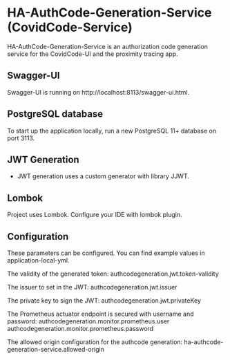 # HA-AuthCode-Generation-Service (CovidCode-Service)
HA-AuthCode-Generation-Service is an authorization code generation service for the CovidCode-UI and the proximity tracing app.

## Swagger-UI
Swagger-UI is running on http://localhost:8113/swagger-ui.html.

## PostgreSQL database
To start up the application locally, run a new PostgreSQL 11+ database on port 3113.

## JWT Generation
- JWT generation uses a custom generator with library JJWT.

## Lombok
Project uses Lombok. Configure your IDE with lombok plugin.
 
## Configuration
These parameters can be configured. You can find example values in application-local-yml.

The validity of the generated token:
authcodegeneration.jwt.token-validity

The issuer to set in the JWT:
authcodegeneration.jwt.issuer

The private key to sign the JWT:
authcodegeneration.jwt.privateKey

The Prometheus actuator endpoint is secured with username and password:
authcodegeneration.monitor.prometheus.user
authcodegeneration.monitor.prometheus.password

The allowed origin configuration for the authcode generation:
ha-authcode-generation-service.allowed-origin

